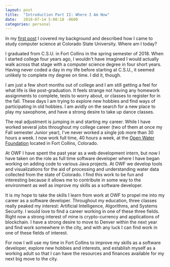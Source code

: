 ```yaml
---
layout: post
title:  "Introduction Part II: Where I Am Now"
date:   2018-07-14 5:00:18 -0600
categories: personal
---
```


In my [first post](http://jrcodeodyssey.com/personal/2018/07/13/welcome-to-jekyll.html) I covered my background and described how I came to study computer science at Colorado State University. Where am I today?

I graduated from C.S.U. in Fort Collins in the spring semester of 2018. When I started college four years ago, I wouldn't have imagined I would actually walk across that stage with a computer science degree in four short years. Having never coded a day in my life before starting at C.S.U., it seemed unlikely to complete my degree on time. I did it, though.

I am just a few short months out of college and I am still getting a feel for what life is like post-graduation. It feels strange not having any homework assignments to complete, tests to worry about, or classes to register for in the fall. These days I am trying to explore new hobbies and find ways of participating in old hobbies. I am avidly on the search for a new place to play my saxophone, and have a strong desire to take up dance classes.

The real adjustment is jumping in and starting my career. While I have worked several jobs throughout my college career (two of them at once my Fall semester Junior year), I've never worked a single job more than 30 hours a week. I now work full time, 40 hours a week, at the [Open Water Foundation](www.openwaterfoundation.org) located in Fort Collins, Colorado.

At OWF I have spent the past year as a web development intern, but now I have taken on the role as full time software developer where I have began working on adding code to various Java projects. At OWF we develop tools and visualizations for the aid of processing and understanding water data collected from the state of Colorado. I find this work to be fun and interesting because it allows me to contribute in some way to the environment as well as improve my skills as a software developer.

It is my hope to take the skills I learn from work at OWF to propel me into my career as a software developer. Throughout my education, three classes really peaked my interest: Artificial Intelligence, Algorithms, and Systems Security. I would love to find a career working in one of these three fields. Right now a strong interest of mine is crypto-currency and applications of blockchain. I have a strong desire to move to Denver within the next year and find work somewhere in the city, and with any luck I can find work in one of these fields of interest.

For now I will use my time in Fort Collins to improve my skills as a software developer, explore new hobbies and interests, and establish myself as a working adult so that I can have the resources and finances available for my next big move to the city. 
